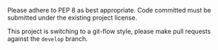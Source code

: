Please adhere to PEP 8 as best appropriate.  Code committed must be
submitted under the existing project license.

This project is switching to a git-flow style, please make pull requests
against the `develop` branch.

